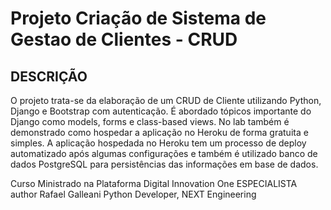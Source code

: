 # Projeto Criação de Sistema de Gestao de Clientes - CRUD

## DESCRIÇÃO
O projeto trata-se da elaboração de um CRUD de Cliente utilizando Python, Django e Bootstrap com autenticação. É abordado tópicos importante do Django como models, forms e class-based views. No lab também é demonstrado como hospedar a aplicação no Heroku de forma gratuita e simples. A aplicação hospedada no Heroku tem um processo de deploy automatizado após algumas configurações e também é utilizado banco de dados PostgreSQL para persistências das informações em base de dados.

Curso Ministrado na Plataforma Digital Innovation One
ESPECIALISTA
author
Rafael Galleani
Python Developer, NEXT Engineering
